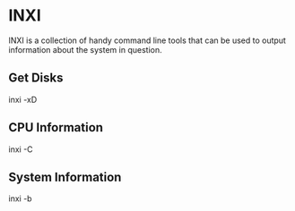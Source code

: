 # INXI

INXI is a collection of handy command line tools that can be used to output information about the system in question.

## Get Disks
inxi -xD

## CPU Information
inxi -C

## System Information
inxi -b